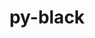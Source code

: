 ---
title: "py-black"
layout: cache
categories: [package, v0.18]
meta: {"versions": ["22.1.0"], "compilers": ["gcc@=7.5.0"], "oss": ["ubuntu18.04"], "platforms": ["linux"], "targets": ["x86_64"], "stacks": ["e4s"], "num_specs": 4, "num_specs_by_stack": {"e4s": 4}}
spec_details: [{"hash": "i4zgcqadi2oqmrv76vhmtrm2y5xcq43q", "compiler": "gcc@=7.5.0", "versions": ["22.1.0"], "os": "ubuntu18.04", "platform": "linux", "target": "x86_64", "variants": ["~colorama", "~d"], "stacks": ["e4s"], "size": "-", "tarball": "https://binaries.spack.io/releases/v0.18/build_cache/linux-ubuntu18.04-x86_64/gcc-7.5.0/py-black-22.1.0/linux-ubuntu18.04-x86_64-gcc-7.5.0-py-black-22.1.0-i4zgcqadi2oqmrv76vhmtrm2y5xcq43q.spack"}, {"hash": "leddoiw2ss24ywubw6nmtyu2d27hof5h", "compiler": "gcc@=7.5.0", "versions": ["22.1.0"], "os": "ubuntu18.04", "platform": "linux", "target": "x86_64", "variants": ["~colorama", "~d"], "stacks": ["e4s"], "size": "-", "tarball": "https://binaries.spack.io/releases/v0.18/build_cache/linux-ubuntu18.04-x86_64/gcc-7.5.0/py-black-22.1.0/linux-ubuntu18.04-x86_64-gcc-7.5.0-py-black-22.1.0-leddoiw2ss24ywubw6nmtyu2d27hof5h.spack"}, {"hash": "ikccuj5bo22yzgn3cdfgfe5gq2pnnr23", "compiler": "gcc@=7.5.0", "versions": ["22.1.0"], "os": "ubuntu18.04", "platform": "linux", "target": "x86_64", "variants": ["~colorama", "~d"], "stacks": ["e4s"], "size": "-", "tarball": "https://binaries.spack.io/releases/v0.18/build_cache/linux-ubuntu18.04-x86_64/gcc-7.5.0/py-black-22.1.0/linux-ubuntu18.04-x86_64-gcc-7.5.0-py-black-22.1.0-ikccuj5bo22yzgn3cdfgfe5gq2pnnr23.spack"}, {"hash": "c3avrvwmppik4h2rgb4zm4ks3uusl2kn", "compiler": "gcc@=7.5.0", "versions": ["22.1.0"], "os": "ubuntu18.04", "platform": "linux", "target": "x86_64", "variants": ["~colorama", "~d"], "stacks": ["e4s"], "size": "-", "tarball": "https://binaries.spack.io/releases/v0.18/build_cache/linux-ubuntu18.04-x86_64/gcc-7.5.0/py-black-22.1.0/linux-ubuntu18.04-x86_64-gcc-7.5.0-py-black-22.1.0-c3avrvwmppik4h2rgb4zm4ks3uusl2kn.spack"}]
---